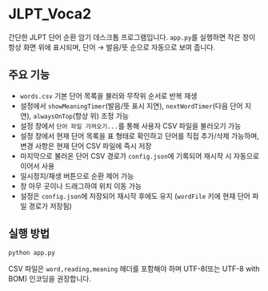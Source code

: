 # JLPT_Voca2

간단한 JLPT 단어 순환 암기 데스크톱 프로그램입니다. `app.py`를 실행하면 작은 창이 항상 화면 위에 표시되며, 단어 → 발음/뜻 순으로 자동으로 보여 줍니다.

## 주요 기능
- `words.csv` 기본 단어 목록을 불러와 무작위 순서로 반복 재생
- 설정에서 `showMeaningTimer`(발음/뜻 표시 지연), `nextWordTimer`(다음 단어 지연), `alwaysOnTop`(항상 위) 조정 가능
- 설정 창에서 `단어 파일 가져오기...`를 통해 사용자 CSV 파일을 불러오기 가능
- 설정 창에서 현재 단어 목록을 표 형태로 확인하고 단어를 직접 추가/삭제 가능하며, 변경 사항은 현재 단어 CSV 파일에 즉시 저장
- 마지막으로 불러온 단어 CSV 경로가 `config.json`에 기록되어 재시작 시 자동으로 이어서 사용
- 일시정지/재생 버튼으로 순환 제어 가능
- 창 아무 곳이나 드래그하여 위치 이동 가능
- 설정은 `config.json`에 저장되어 재시작 후에도 유지 (`wordFile` 키에 현재 단어 파일 경로가 저장됨)

## 실행 방법
```bash
python app.py
```

CSV 파일은 `word,reading,meaning` 헤더를 포함해야 하며 UTF-8(또는 UTF-8 with BOM) 인코딩을 권장합니다.
